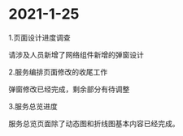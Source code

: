# 2021-1-25

1.页面设计进度调查

请涉及人员新增了网络组件新增的弹窗设计

2.服务编排页面修改的收尾工作

弹窗修改已经完成，剩余部分有待调整

3.服务总览进度

服务总览页面除了动态图和折线图基本内容已经完成。